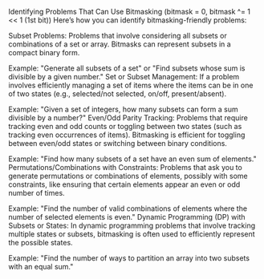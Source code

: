 Identifying Problems That Can Use Bitmasking (bitmask = 0, bitmask ^= 1 << 1 (1st bit))
Here’s how you can identify bitmasking-friendly problems:

Subset Problems: Problems that involve considering all subsets or combinations of a set or array. Bitmasks can represent subsets in a compact binary form.

Example: "Generate all subsets of a set" or "Find subsets whose sum is divisible by a given number."
Set or Subset Management: If a problem involves efficiently managing a set of items where the items can be in one of two states (e.g., selected/not selected, on/off, present/absent).

Example: "Given a set of integers, how many subsets can form a sum divisible by a number?"
Even/Odd Parity Tracking: Problems that require tracking even and odd counts or toggling between two states (such as tracking even occurrences of items). Bitmasking is efficient for toggling between even/odd states or switching between binary conditions.

Example: "Find how many subsets of a set have an even sum of elements."
Permutations/Combinations with Constraints: Problems that ask you to generate permutations or combinations of elements, possibly with some constraints, like ensuring that certain elements appear an even or odd number of times.

Example: "Find the number of valid combinations of elements where the number of selected elements is even."
Dynamic Programming (DP) with Subsets or States: In dynamic programming problems that involve tracking multiple states or subsets, bitmasking is often used to efficiently represent the possible states.

Example: "Find the number of ways to partition an array into two subsets with an equal sum."

